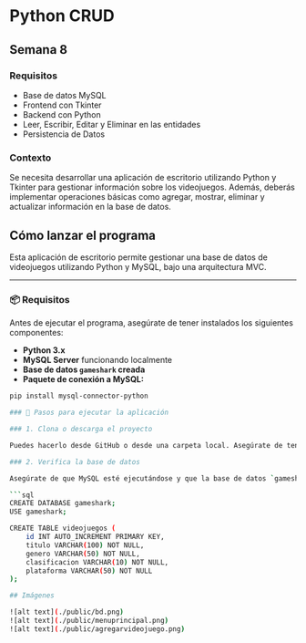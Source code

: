 # Python CRUD
## Semana 8

### Requisitos
- Base de datos MySQL
- Frontend con Tkinter
- Backend con Python
- Leer, Escribir, Editar y Eliminar en las entidades
- Persistencia de Datos

### Contexto

Se necesita desarrollar una aplicación de escritorio utilizando Python y Tkinter para gestionar información sobre los videojuegos. Además, deberás
implementar operaciones básicas como agregar, mostrar, eliminar y actualizar información en la base de datos.

## Cómo lanzar el programa

Esta aplicación de escritorio permite gestionar una base de datos de videojuegos utilizando Python y MySQL, bajo una arquitectura MVC.

---

### 📦 Requisitos

Antes de ejecutar el programa, asegúrate de tener instalados los siguientes componentes:

- **Python 3.x**
- **MySQL Server** funcionando localmente
- **Base de datos `gameshark` creada**
- **Paquete de conexión a MySQL:**

```bash
pip install mysql-connector-python

### 🚀 Pasos para ejecutar la aplicación

### 1. Clona o descarga el proyecto

Puedes hacerlo desde GitHub o desde una carpeta local. Asegúrate de tener todos los archivos `.py` y carpetas necesarias.

### 2. Verifica la base de datos

Asegúrate de que MySQL esté ejecutándose y que la base de datos `gameshark` esté creada junto con la tabla `videojuegos`. Si no, puedes crearla con el siguiente script:

```sql
CREATE DATABASE gameshark;
USE gameshark;

CREATE TABLE videojuegos (
    id INT AUTO_INCREMENT PRIMARY KEY,
    titulo VARCHAR(100) NOT NULL,
    genero VARCHAR(50) NOT NULL,
    clasificacion VARCHAR(10) NOT NULL,
    plataforma VARCHAR(50) NOT NULL
);

## Imágenes

![alt text](./public/bd.png)
![alt text](./public/menuprincipal.png)
![alt text](./public/agregarvideojuego.png)